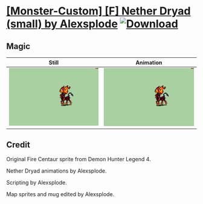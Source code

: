 # [\[Monster-Custom\] \[F\] Nether Dryad \(small\) by Alexsplode](./) [![Download](https://img.shields.io/badge/Download--red?style=social&logo=github)](https://minhaskamal.github.io/DownGit/#/home?url=https://github.com/Klokinator/FE-Repo/tree/main/Battle%20Animations%2FMonsters%20-%20Dragons%20and%20Special%2F%5BMonster-Custom%5D%20%5BF%5D%20Nether%20Dryad%20(small)%20by%20Alexsplode%2F6.%20Magic)

## Magic

| Still | Animation |
| :---: | :-------: |
| ![Magic still](./Magic_000.png) | ![Magic](./Magic.gif) |

## Credit

Original Fire Centaur sprite from Demon Hunter Legend 4.

Nether Dryad animations by Alexsplode.

Scripting by Alexsplode.

Map sprites and mug edited by Alexsplode.
